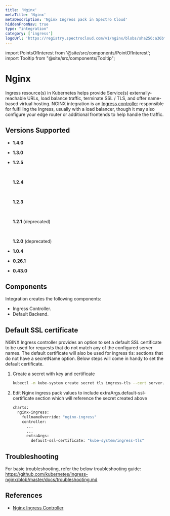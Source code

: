 ```yaml
---
title: 'Nginx'
metaTitle: 'Nginx'
metaDescription: 'Nginx Ingress pack in Spectro Cloud'
hiddenFromNav: true
type: "integration"
category: ['ingress']
logoUrl: 'https://registry.spectrocloud.com/v1/nginx/blobs/sha256:a36bf7e8023f018298ddbf0c82a49c38e872db4b0e480a39c285ae002916a83f?type=image/png'
---
```





import PointsOfInterest from '@site/src/components/PointOfInterest';
import Tooltip from "@site/src/components/Tooltip";


# Nginx

Ingress resource(s) in Kubernetes helps provide Service(s) externally-reachable URLs, load balance traffic, terminate SSL / TLS, and offer name-based virtual hosting. NGINX integration is an [Ingress controller](https://kubernetes.io/docs/concepts/services-networking/ingress-controllers) responsible for fulfilling the Ingress, usually with a load balancer, though it may also configure your edge router or additional frontends to help handle the traffic.

## Versions Supported

<Tabs>

<TabItem value="1.4.x" label="1.4.x">

* **1.4.0**

</TabItem>

<TabItem value="1.3.x" label="1.3.x">

* **1.3.0**

</TabItem>


<TabItem value="1.2.x" label="1.2.x">

* **1.2.5**

  <br />

  **1.2.4**

    <br />

  **1.2.3**

  <br />

  **1.2.1** (deprecated)

  <br />

  **1.2.0** (deprecated)

</TabItem>

<TabItem value="1.0.x" label="1.0.x">

* **1.0.4**

</TabItem>

<TabItem value="0.26.x" label="0.26.x">

* **0.26.1**

</TabItem>

<TabItem value="0.43.x" label="0.43.x">

  * **0.43.0**

</TabItem>

</Tabs>


## Components

Integration creates the following components:

* Ingress Controller.
* Default Backend.

## Default SSL certificate

NGINX Ingress controller provides an option to set a default SSL certificate to be used for requests that do not match any of the configured server names. The default certificate will also be used for ingress tls: sections that do not have a secretName option.
Below steps will come in handy to set the default certificate.

1. Create a secret with key and certificate
    ```bash
    kubectl -n kube-system create secret tls ingress-tls --cert server.crt --key server.key
    ```
2. Edit Nginx ingress pack values to include extraArgs.default-ssl-certificate section which will reference the secret created above
    ```bash
    charts:
      nginx-ingress:
        fullnameOverride: "nginx-ingress"
        controller:
          ...
          ...
          extraArgs:
            default-ssl-certificate: "kube-system/ingress-tls"
    ```

## Troubleshooting

For basic troubleshooting, refer the below troubleshooting guide:
https://github.com/kubernetes/ingress-nginx/blob/master/docs/troubleshooting.md

## References

- [Nginx Ingress Controller](https://www.nginx.com/products/nginx-ingress-controller/)
